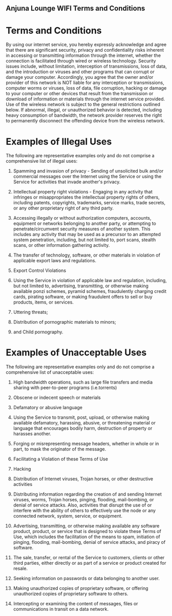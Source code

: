 ## Anjuna Lounge WIFI Terms and Conditions

# Terms and Conditions

By using our internet service, you hereby expressly acknowledge and agree that there are significant security, privacy and confidentiality risks inherent in accessing or transmitting information through the internet, whether the connection is facilitated through wired or wireless technology. Security issues include, without limitation, interception of transmissions, loss of data, and the introduction or viruses and other programs that can corrupt or damage your computer.
Accordingly, you agree that the owner and/or provider of this network is NOT liable for any interception or transmissions, computer worms or viruses, loss of data, file corruption, hacking or damage to your computer or other devices that result from the transmission or download of information or materials through the internet service provided.
Use of the wireless network is subject to the general restrictions outlined below. If abnormal, illegal, or unauthorized behavior is detected, including heavy consumption of bandwidth, the network provider reserves the right to permanently disconnect the offending device from the wireless network.

# Examples of Illegal Uses

The following are representative examples only and do not comprise a comprehensive list of illegal uses:

1. Spamming and invasion of privacy - Sending of unsolicited bulk and/or commercial messages over the Internet using the Service or using the Service for activities that invade another's privacy.

2. Intellectual property right violations - Engaging in any activity that infringes or misappropriates the intellectual property rights of others, including patents, copyrights, trademarks, service marks, trade secrets, or any other proprietary right of any third party.

3. Accessing illegally or without authorization computers, accounts, equipment or networks belonging to another party, or attempting to penetrate/circumvent security measures of another system. This includes any activity that may be used as a precursor to an attempted system penetration, including, but not limited to, port scans, stealth scans, or other information gathering activity.

4. The transfer of technology, software, or other materials in violation of applicable export laws and regulations.

5. Export Control Violations

6. Using the Service in violation of applicable law and regulation, including, but not limited to, advertising, transmitting, or otherwise making available ponzi schemes, pyramid schemes, fraudulently charging credit cards, pirating software, or making fraudulent offers to sell or buy products, items, or services.

7. Uttering threats;

8. Distribution of pornographic materials to minors;

9. and Child pornography.

# Examples of Unacceptable Uses

The following are representative examples only and do not comprise a comprehensive list of unacceptable uses:

1. High bandwidth operations, such as large file transfers and media sharing with peer-to-peer programs (i.e.torrents)

2. Obscene or indecent speech or materials

3. Defamatory or abusive language

4. Using the Service to transmit, post, upload, or otherwise making available defamatory, harassing, abusive, or threatening material or language that encourages bodily harm, destruction of property or harasses another.

5. Forging or misrepresenting message headers, whether in whole or in part, to mask the originator of the message.

6. Facilitating a Violation of these Terms of Use

7. Hacking

8. Distribution of Internet viruses, Trojan horses, or other destructive activities

9. Distributing information regarding the creation of and sending Internet viruses, worms, Trojan horses, pinging, flooding, mail-bombing, or denial of service attacks. Also, activities that disrupt the use of or interfere with the ability of others to effectively use the node or any connected network, system, service, or equipment.

10. Advertising, transmitting, or otherwise making available any software product, product, or service that is designed to violate these Terms of Use, which includes the facilitation of the means to spam, initiation of pinging, flooding, mail-bombing, denial of service attacks, and piracy of software.

11. The sale, transfer, or rental of the Service to customers, clients or other third parties, either directly or as part of a service or product created for resale.

12. Seeking information on passwords or data belonging to another user.

13. Making unauthorized copies of proprietary software, or offering unauthorized copies of proprietary software to others.

14. Intercepting or examining the content of messages, files or communications in transit on a data network.
